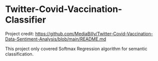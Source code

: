 # Twitter-Covid-Vaccination-Classifier
Project credit: https://github.com/MediaBilly/Twitter-Covid-Vaccination-Data-Sentiment-Analysis/blob/main/README.md

This project only covered Softmax Regression algorithm for semantic classification.
